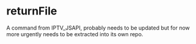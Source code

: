 # returnFile
A command from IPTV_JSAPI, probably needs to be updated but for now more urgently needs to be extracted into its own repo.

